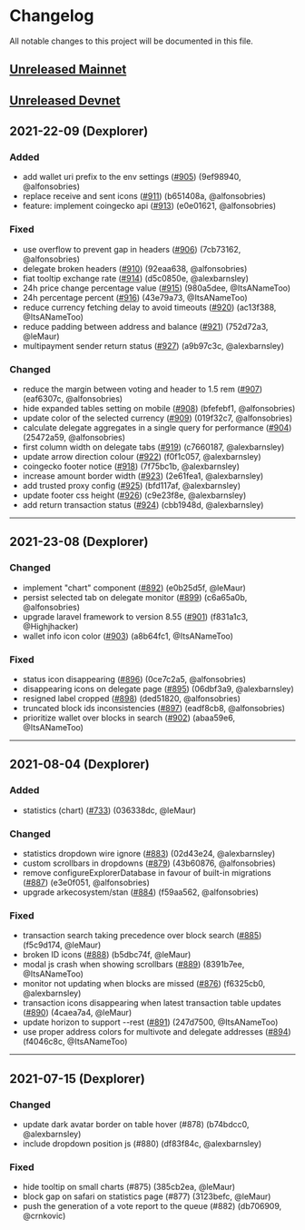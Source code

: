 # Changelog

All notable changes to this project will be documented in this file.

## [Unreleased Mainnet](https://github.com/ArkEcosystem/explorer.ark.io/compare/master...staging)

## [Unreleased Devnet](https://github.com/ArkEcosystem/explorer.ark.io/compare/staging...develop)

## 2021-22-09 (Dexplorer)

### Added

- add wallet uri prefix to the env settings ([#905]) (9ef98940, @alfonsobries)
- replace receive and sent icons ([#911]) (b651408a, @alfonsobries)
- feature: implement coingecko api ([#913]) (e0e01621, @alfonsobries)

### Fixed

- use overflow to prevent gap in headers ([#906]) (7cb73162, @alfonsobries)
- delegate broken headers ([#910]) (92eaa638, @alfonsobries)
- fiat tooltip exchange rate ([#914]) (d5c0850e, @alexbarnsley)
- 24h price change percentage value ([#915]) (980a5dee, @ItsANameToo)
- 24h percentage percent ([#916]) (43e79a73, @ItsANameToo)
- reduce currency fetching delay to avoid timeouts ([#920]) (ac13f388, @ItsANameToo)
- reduce padding between address and balance ([#921]) (752d72a3, @leMaur)
- multipayment sender return status ([#927]) (a9b97c3c, @alexbarnsley)

### Changed

- reduce the margin between voting and header to 1.5 rem ([#907]) (eaf6307c, @alfonsobries)
- hide expanded tables setting on mobile ([#908]) (bfefebf1, @alfonsobries)
- update color of the selected currency ([#909]) (019f32c7, @alfonsobries)
- calculate delegate aggregates in a single query for performance ([#904]) (25472a59, @alfonsobries)
- first column width on delegate tabs ([#919]) (c7660187, @alexbarnsley)
- update arrow direction colour ([#922]) (f0f1c057, @alexbarnsley)
- coingecko footer notice ([#918]) (7f75bc1b, @alexbarnsley)
- increase amount border width ([#923]) (2e61fea1, @alexbarnsley)
- add trusted proxy config ([#925]) (bfd117af, @alexbarnsley)
- update footer css height ([#926]) (c9e23f8e, @alexbarnsley)
- add return transaction status ([#924]) (cbb1948d, @alexbarnsley)

---

## 2021-23-08 (Dexplorer)

### Changed

- implement &quot;chart&quot; component ([#892]) (e0b25d5f, @leMaur)
- persist selected tab on delegate monitor ([#899]) (c6a65a0b, @alfonsobries)
- upgrade laravel framework to version 8.55 ([#901]) (f831a1c3, @Highjhacker)
- wallet info icon color ([#903]) (a8b64fc1, @ItsANameToo)

### Fixed

- status icon disappearing ([#896]) (0ce7c2a5, @alfonsobries)
- disappearing icons on delegate page ([#895]) (06dbf3a9, @alexbarnsley)
- resigned label cropped ([#898]) (ded51820, @alfonsobries)
- truncated block ids inconsistencies ([#897]) (eadf8cb8, @alfonsobries)
- prioritize wallet over blocks in search ([#902]) (abaa59e6, @ItsANameToo)

---

## 2021-08-04 (Dexplorer)

### Added

- statistics (chart) ([#733]) (036338dc, @leMaur)

### Changed

- statistics dropdown wire ignore ([#883]) (02d43e24, @alexbarnsley)
- custom scrollbars in dropdowns ([#879]) (43b60876, @alfonsobries)
- remove configureExplorerDatabase in favour of built-in migrations ([#887]) (e3e0f051, @alfonsobries)
- upgrade arkecosystem/stan ([#884]) (f59aa562, @alfonsobries)

### Fixed

- transaction search taking precedence over block search ([#885]) (f5c9d174, @leMaur)
- broken ID icons ([#888]) (b5dbc74f, @leMaur)
- modal js crash when showing scrollbars ([#889]) (8391b7ee, @ItsANameToo)
- monitor not updating when blocks are missed ([#876]) (f6325cb0, @alexbarnsley)
- transaction icons disappearing when latest transaction table updates ([#890]) (4caea7a4, @leMaur)
- update horizon to support --rest ([#891]) (247d7500, @ItsANameToo)
- use proper address colors for multivote and delegate addresses ([#894]) (f4046c8c, @ItsANameToo)

---

## 2021-07-15 (Dexplorer)

### Changed

- update dark avatar border on table hover (#878) (b74bdcc0, @alexbarnsley)
- include dropdown position js (#880) (df83f84c, @alexbarnsley)

### Fixed

- hide tooltip on small charts (#875) (385cb2ea, @leMaur)
- block gap on safari on statistics page (#877) (3123befc, @leMaur)
- push the generation of a vote report to the queue (#882) (db706909, @crnkovic)

[#733]: https://github.com/ArkEcosystem/explorer.ark.io/pull/733
[#883]: https://github.com/ArkEcosystem/explorer.ark.io/pull/883
[#879]: https://github.com/ArkEcosystem/explorer.ark.io/pull/879
[#887]: https://github.com/ArkEcosystem/explorer.ark.io/pull/887
[#884]: https://github.com/ArkEcosystem/explorer.ark.io/pull/884
[#885]: https://github.com/ArkEcosystem/explorer.ark.io/pull/885
[#888]: https://github.com/ArkEcosystem/explorer.ark.io/pull/888
[#889]: https://github.com/ArkEcosystem/explorer.ark.io/pull/889
[#876]: https://github.com/ArkEcosystem/explorer.ark.io/pull/876
[#890]: https://github.com/ArkEcosystem/explorer.ark.io/pull/890
[#891]: https://github.com/ArkEcosystem/explorer.ark.io/pull/891
[#894]: https://github.com/ArkEcosystem/explorer.ark.io/pull/894
[#892]: https://github.com/ArkEcosystem/explorer.ark.io/pull/892
[#899]: https://github.com/ArkEcosystem/explorer.ark.io/pull/899
[#896]: https://github.com/ArkEcosystem/explorer.ark.io/pull/896
[#895]: https://github.com/ArkEcosystem/explorer.ark.io/pull/895
[#898]: https://github.com/ArkEcosystem/explorer.ark.io/pull/898
[#897]: https://github.com/ArkEcosystem/explorer.ark.io/pull/897
[#901]: https://github.com/ArkEcosystem/explorer.ark.io/pull/901
[#902]: https://github.com/ArkEcosystem/explorer.ark.io/pull/902
[#903]: https://github.com/ArkEcosystem/explorer.ark.io/pull/903
[#905]: https://github.com/ArkEcosystem/explorer.ark.io/pull/905
[#911]: https://github.com/ArkEcosystem/explorer.ark.io/pull/911
[#913]: https://github.com/ArkEcosystem/explorer.ark.io/pull/913
[#906]: https://github.com/ArkEcosystem/explorer.ark.io/pull/906
[#910]: https://github.com/ArkEcosystem/explorer.ark.io/pull/910
[#914]: https://github.com/ArkEcosystem/explorer.ark.io/pull/914
[#915]: https://github.com/ArkEcosystem/explorer.ark.io/pull/915
[#916]: https://github.com/ArkEcosystem/explorer.ark.io/pull/916
[#920]: https://github.com/ArkEcosystem/explorer.ark.io/pull/920
[#921]: https://github.com/ArkEcosystem/explorer.ark.io/pull/921
[#927]: https://github.com/ArkEcosystem/explorer.ark.io/pull/927
[#907]: https://github.com/ArkEcosystem/explorer.ark.io/pull/907
[#908]: https://github.com/ArkEcosystem/explorer.ark.io/pull/908
[#909]: https://github.com/ArkEcosystem/explorer.ark.io/pull/909
[#904]: https://github.com/ArkEcosystem/explorer.ark.io/pull/904
[#919]: https://github.com/ArkEcosystem/explorer.ark.io/pull/919
[#922]: https://github.com/ArkEcosystem/explorer.ark.io/pull/922
[#918]: https://github.com/ArkEcosystem/explorer.ark.io/pull/918
[#923]: https://github.com/ArkEcosystem/explorer.ark.io/pull/923
[#925]: https://github.com/ArkEcosystem/explorer.ark.io/pull/925
[#926]: https://github.com/ArkEcosystem/explorer.ark.io/pull/926
[#924]: https://github.com/ArkEcosystem/explorer.ark.io/pull/924